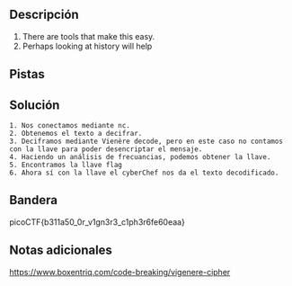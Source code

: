 ## Descripción

1. There are tools that make this easy.
2. Perhaps looking at history will help

## Pistas



## Solución

```python()
1. Nos conectamos mediante nc.
2. Obtenemos el texto a decifrar.
3. Deciframos mediante Vienère decode, pero en este caso no contamos con la llave para poder desencriptar el mensaje.
4. Haciendo un análisis de frecuancias, podemos obtener la llave.
5. Encontramos la llave flag
6. Ahora sí con la llave el cyberChef nos da el texto decodificado.

```

## Bandera

picoCTF{b311a50_0r_v1gn3r3_c1ph3r6fe60eaa}

## Notas adicionales

https://www.boxentriq.com/code-breaking/vigenere-cipher